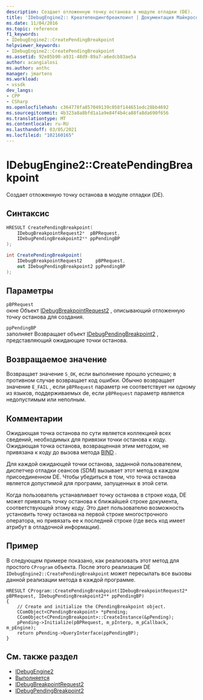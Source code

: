 ```yaml
---
description: Создает отложенную точку останова в модуле отладки (DE).
title: 'IDebugEngine2:: Креатепендингбреакпоинт | Документация Майкрософт'
ms.date: 11/04/2016
ms.topic: reference
f1_keywords:
- IDebugEngine2::CreatePendingBreakpoint
helpviewer_keywords:
- IDebugEngine2::CreatePendingBreakpoint
ms.assetid: 92e85b90-a931-48d9-89a7-a6edcb83ae5a
author: acangialosi
ms.author: anthc
manager: jmartens
ms.workload:
- vssdk
dev_langs:
- CPP
- CSharp
ms.openlocfilehash: c364778fa857049139c058f144651edc28bb4692
ms.sourcegitcommit: 4b323a8a8bfd1a1a9e84f4b4ca88fa8da690f656
ms.translationtype: MT
ms.contentlocale: ru-RU
ms.lasthandoff: 03/05/2021
ms.locfileid: "102160165"
---
```

# <a name="idebugengine2creatependingbreakpoint"></a>IDebugEngine2::CreatePendingBreakpoint
Создает отложенную точку останова в модуле отладки (DE).

## <a name="syntax"></a>Синтаксис

```cpp
HRESULT CreatePendingBreakpoint(
    IDebugBreakpointRequest2*  pBPRequest,
    IDebugPendingBreakpoint2** ppPendingBP
);
```

```csharp
int CreatePendingBreakpoint(
    IDebugBreakpointRequest2     pBPRequest,
    out IDebugPendingBreakpoint2 ppPendingBP
);
```

## <a name="parameters"></a>Параметры
`pBPRequest`\
окне Объект [IDebugBreakpointRequest2](../../../extensibility/debugger/reference/idebugbreakpointrequest2.md) , описывающий отложенную точку останова для создания.

`ppPendingBP`\
заполняет Возвращает объект [IDebugPendingBreakpoint2](../../../extensibility/debugger/reference/idebugpendingbreakpoint2.md) , представляющий ожидающие точки останова.

## <a name="return-value"></a>Возвращаемое значение
Возвращает значение `S_OK`, если выполнение прошло успешно; в противном случае возвращает код ошибки. Обычно возвращает значение `E_FAIL` , если `pBPRequest` параметр не соответствует ни одному из языков, поддерживаемых de, если `pBPRequest` параметр является недопустимым или неполным.

## <a name="remarks"></a>Комментарии
Ожидающая точка останова по сути является коллекцией всех сведений, необходимых для привязки точки останова к коду. Ожидающая точка останова, возвращенная этим методом, не привязана к коду до вызова метода [BIND](../../../extensibility/debugger/reference/idebugpendingbreakpoint2-bind.md) .

Для каждой ожидающей точки останова, заданной пользователем, диспетчер отладки сеансов (SDM) вызывает этот метод в каждом присоединенном DE. Чтобы убедиться в том, что точка останова является допустимой для программ, запущенных в этой сети.

Когда пользователь устанавливает точку останова в строке кода, DE может привязать точку останова к ближайшей строке документа, соответствующей этому коду. Это дает пользователю возможность установить точку останова на первой строке многострочного оператора, но привязать ее к последней строке (где весь код имеет атрибут в отладочной информации).

## <a name="example"></a>Пример
В следующем примере показано, как реализовать этот метод для простого `CProgram` объекта. После этого реализация DE `IDebugEngine2::CreatePendingBreakpoint` может пересылать все вызовы данной реализации метода в каждой программе.

```
HRESULT CProgram::CreatePendingBreakpoint(IDebugBreakpointRequest2* pBPRequest, IDebugPendingBreakpoint2** ppPendingBP)
{
    // Create and initialize the CPendingBreakpoint object.
    CComObject<CPendingBreakpoint> *pPending;
    CComObject<CPendingBreakpoint>::CreateInstance(&pPending);
    pPending->Initialize(pBPRequest, m_pInterp, m_pCallback, m_pEngine);
    return pPending->QueryInterface(ppPendingBP);
}
```

## <a name="see-also"></a>См. также раздел
- [IDebugEngine2](../../../extensibility/debugger/reference/idebugengine2.md)
- [Выполняется](../../../extensibility/debugger/reference/idebugpendingbreakpoint2-bind.md)
- [IDebugBreakpointRequest2](../../../extensibility/debugger/reference/idebugbreakpointrequest2.md)
- [IDebugPendingBreakpoint2](../../../extensibility/debugger/reference/idebugpendingbreakpoint2.md)
